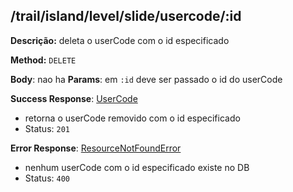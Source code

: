 ## /trail/island/level/slide/usercode/:id

**Descrição:** deleta o userCode com o id especificado

**Method:** `DELETE`

**Body**: nao ha
**Params**: em `:id` deve ser passado o id do userCode

**Success Response**: [UserCode](../../../../src/domain/trilhas/@entities/userCode.ts)
- retorna o userCode removido com o id especificado
- Status: `201`

**Error Response**: [ResourceNotFoundError](../../../../src/core/errors/resource-not-found-error.ts)
- nenhum userCode com o id especificado existe no DB
- Status: `400`

